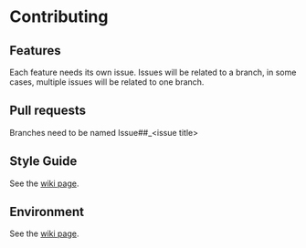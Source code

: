 # Contributing

## Features

Each feature needs its own issue. Issues will be related to a branch, in some cases, multiple issues will be related to one branch.

## Pull requests

Branches need to be named Issue##_\<issue title\> 

## Style Guide

See the <a href="https://github.com/AlexandreStelzig/Event-Manager-Web/wiki/Coding-Convention"> wiki page</a>.

## Environment

See the <a href="https://github.com/AlexandreStelzig/Event-Manager-Web/wiki/Development-Environment"> wiki page</a>.
